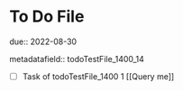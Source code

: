 # To Do File

due:: 2022-08-30

metadatafield:: todoTestFile_1400_14

- [ ] Task of todoTestFile_1400 1 [[Query me]]
